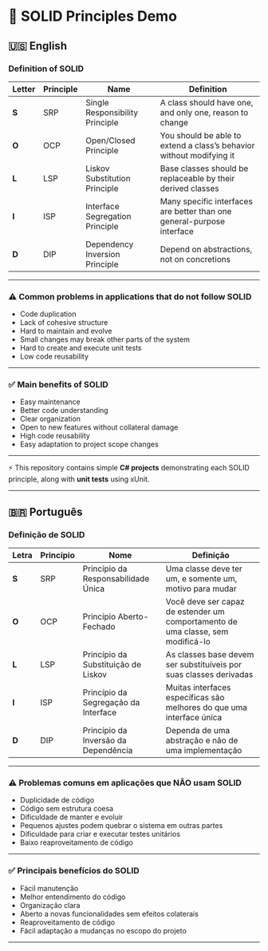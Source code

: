  # 📘 SOLID Principles Demo


## 🇺🇸 English

### Definition of SOLID

| Letter | Principle | Name                            | Definition                                                             |
| ------ | --------- | ------------------------------- | ---------------------------------------------------------------------- |
| **S**  | SRP       | Single Responsibility Principle | A class should have one, and only one, reason to change                |
| **O**  | OCP       | Open/Closed Principle           | You should be able to extend a class’s behavior without modifying it   |
| **L**  | LSP       | Liskov Substitution Principle   | Base classes should be replaceable by their derived classes            |
| **I**  | ISP       | Interface Segregation Principle | Many specific interfaces are better than one general-purpose interface |
| **D**  | DIP       | Dependency Inversion Principle  | Depend on abstractions, not on concretions                             |

---

### ⚠️ Common problems in applications that **do not** follow SOLID

* Code duplication
* Lack of cohesive structure
* Hard to maintain and evolve
* Small changes may break other parts of the system
* Hard to create and execute unit tests
* Low code reusability

---

### ✅ Main benefits of SOLID

* Easy maintenance
* Better code understanding
* Clear organization
* Open to new features without collateral damage
* High code reusability
* Easy adaptation to project scope changes

---

⚡ This repository contains simple **C# projects** demonstrating each SOLID principle, along with **unit tests** using xUnit.

---
## 🇧🇷 Português

### Definição de SOLID

| Letra | Princípio | Nome                                 | Definição                                                                       |
| ----- | --------- | ------------------------------------ | ------------------------------------------------------------------------------- |
| **S** | SRP       | Princípio da Responsabilidade Única  | Uma classe deve ter um, e somente um, motivo para mudar                         |
| **O** | OCP       | Princípio Aberto-Fechado             | Você deve ser capaz de estender um comportamento de uma classe, sem modificá-lo |
| **L** | LSP       | Princípio da Substituição de Liskov  | As classes base devem ser substituíveis por suas classes derivadas              |
| **I** | ISP       | Princípio da Segregação da Interface | Muitas interfaces específicas são melhores do que uma interface única           |
| **D** | DIP       | Princípio da Inversão da Dependência | Dependa de uma abstração e não de uma implementação                             |

---

### ⚠️ Problemas comuns em aplicações que **NÃO** usam SOLID

* Duplicidade de código
* Código sem estrutura coesa
* Dificuldade de manter e evoluir
* Pequenos ajustes podem quebrar o sistema em outras partes
* Dificuldade para criar e executar testes unitários
* Baixo reaproveitamento de código

---

### ✅ Principais benefícios do SOLID

* Fácil manutenção
* Melhor entendimento do código
* Organização clara
* Aberto a novas funcionalidades sem efeitos colaterais
* Reaproveitamento de código
* Fácil adaptação a mudanças no escopo do projeto

---


